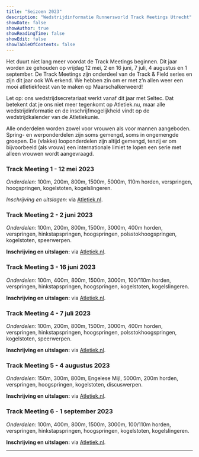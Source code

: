 ```yaml
---
title: "Seizoen 2023"
description: "Wedstrijdinformatie Runnersworld Track Meetings Utrecht"
showDate: false
showAuthor: true
showReadingTime: false
showEdit: false
showTableOfContents: false
---
```

Het duurt niet lang meer voordat de Track Meetings beginnen. Dit jaar worden ze gehouden op vrijdag 12 mei, 2 en 16 juni, 7 juli, 4 augustus en 1 september. De Track Meetings zijn onderdeel van de Track & Field series en zijn dit jaar ook WA erkend. We hebben zin om er met z’n allen weer een mooi atletiekfeest van te maken op Maarschalkerweerd!

Let op: ons wedstrijdsecretariaat werkt vanaf dit jaar met Seltec. Dat betekent dat je ons niet meer tegenkomt op Atletiek.nu, maar alle wedstrijdinformatie en de inschrijfmogelijkheid vindt op de wedstrijdkalender van de Atletiekunie.

Alle onderdelen worden zowel voor vrouwen als voor mannen aangeboden. Spring- en werponderdelen zijn soms gemengd, soms in ongemengde groepen. De (vlakke) looponderdelen zijn altijd gemengd, tenzij er om bijvoorbeeld (als vrouw) een internationale limiet te lopen een serie met alleen vrouwen wordt aangevraagd.

### Track Meeting 1 - 12 mei 2023
_Onderdelen:_ 100m, 200m, 800m, 1500m, 5000m, 110m horden, verspringen, hoogspringen, kogelstoten, kogelslingeren.

_Inschrijving en uitslagen:_ via [Atletiek.nl](https://www.atletiek.nl/wedstrijdkalender/?id=864).

### Track Meeting 2 - 2 juni 2023  
_Onderdelen:_ 100m, 200m, 800m, 1500m, 3000m, 400m horden, verspringen, hinkstapspringen, hoogspringen, polsstokhoogspringen, kogelstoten, speerwerpen.

__Inschrijving en uitslagen:__ via [Atletiek.nl](https://www.atletiek.nl/wedstrijdkalender/?id=865).

### Track Meeting 3 - 16 juni 2023
_Onderdelen:_ 100m, 400m, 800m, 1500m, 3000m, 100/110m horden, verspringen, hinkstapspringen, hoogspringen, kogelstoten, kogelslingeren.

__Inschrijving en uitslagen:__ via [Atletiek.nl](https://www.atletiek.nl/wedstrijdkalender/?id=866).

### Track Meeting 4 - 7 juli 2023
_Onderdelen:_ 100m, 200m, 800m, 1500m, 3000m, 400m horden, verspringen, hinkstapspringen, hoogspringen, polsstokhoogspringen, kogelstoten, speerwerpen.

__Inschrijving en uitslagen:__ via [Atletiek.nl](https://www.atletiek.nl/wedstrijdkalender/?id=867).

### Track Meeting 5 - 4 augustus 2023
_Onderdelen:_ 150m, 300m, 800m, Engelese Mijl, 5000m, 200m horden, verspringen, hoogspringen, kogelstoten, discuswerpen.

__Inschrijving en uitslagen:__ via [Atletiek.nl](https://www.atletiek.nl/wedstrijdkalender/?id=868).

### Track Meeting 6 - 1 september 2023
_Onderdelen:_ 100m, 400m, 800m, 1500m, 3000m, 100/110m horden, verspringen, hinkstapspringen, hoogspringen, kogelstoten, kogelslingeren.

__Inschrijving en uitslagen:__ via [Atletiek.nl](https://www.atletiek.nl/wedstrijdkalender/?id=869).

 ---